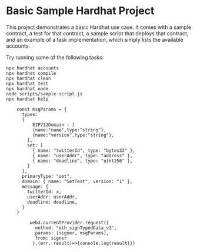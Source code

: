 # Basic Sample Hardhat Project

This project demonstrates a basic Hardhat use case. It comes with a sample contract, a test for that contract, a sample script that deploys that contract, and an example of a task implementation, which simply lists the available accounts.

Try running some of the following tasks:

```shell
npx hardhat accounts
npx hardhat compile
npx hardhat clean
npx hardhat test
npx hardhat node
node scripts/sample-script.js
npx hardhat help
```


```
    const msgParams = {
      types:
      {
          EIP712Domain : [
          {name:"name",type:"string"},
          {name:"version",type:"string"},
        ],
        set: [
          { name: "twitterId", type: "bytes32" },
          { name: "userAddr", type: "address" },
          { name: "deadline", type: "uint256" },
        ]
      },
      primaryType: "set",
      domain: { name: "SetTest", version: "1" },
      message: {
        twitterId: x,
        userAddr: userAddr,
        deadline: deadline,
      }
    }

         web3.currentProvider.request({
           method: "eth_signTypedData_v3",
           params: [signer, msgParams],
           from: signer         
          },(err, result)=>{console.log(result)})
     ​

```